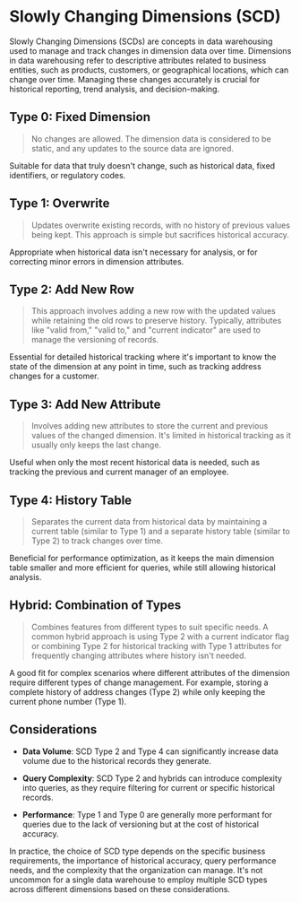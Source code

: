 # Slowly Changing Dimensions (SCD)
Slowly Changing Dimensions (SCDs) are concepts in data warehousing used to manage and track changes in dimension data over time. Dimensions in data warehousing refer to descriptive attributes related to business entities, such as products, customers, or geographical locations, which can change over time. Managing these changes accurately is crucial for historical reporting, trend analysis, and decision-making.

## Type 0: Fixed Dimension
> No changes are allowed. The dimension data is considered to be static, and any updates to the source data are ignored.

Suitable for data that truly doesn't change, such as historical data, fixed identifiers, or regulatory codes.

## Type 1: Overwrite
> Updates overwrite existing records, with no history of previous values being kept. This approach is simple but sacrifices historical accuracy.

Appropriate when historical data isn't necessary for analysis, or for correcting minor errors in dimension attributes.

## Type 2: Add New Row
> This approach involves adding a new row with the updated values while retaining the old rows to preserve history. Typically, attributes like "valid from," "valid to," and "current indicator" are used to manage the versioning of records.

Essential for detailed historical tracking where it's important to know the state of the dimension at any point in time, such as tracking address changes for a customer.

## Type 3: Add New Attribute
> Involves adding new attributes to store the current and previous values of the changed dimension. It's limited in historical tracking as it usually only keeps the last change.

Useful when only the most recent historical data is needed, such as tracking the previous and current manager of an employee.

## Type 4: History Table
> Separates the current data from historical data by maintaining a current table (similar to Type 1) and a separate history table (similar to Type 2) to track changes over time.

Beneficial for performance optimization, as it keeps the main dimension table smaller and more efficient for queries, while still allowing historical analysis.

## Hybrid: Combination of Types
> Combines features from different types to suit specific needs. A common hybrid approach is using Type 2 with a current indicator flag or combining Type 2 for historical tracking with Type 1 attributes for frequently changing attributes where history isn't needed.

A good fit for complex scenarios where different attributes of the dimension require different types of change management. For example, storing a complete history of address changes (Type 2) while only keeping the current phone number (Type 1).

## Considerations
* **Data Volume**:
  SCD Type 2 and Type 4 can significantly increase data volume due to the historical records they generate.

* **Query Complexity**:
  SCD Type 2 and hybrids can introduce complexity into queries, as they require filtering for current or specific historical records.

* **Performance**:
  Type 1 and Type 0 are generally more performant for queries due to the lack of versioning but at the cost of historical accuracy.

In practice, the choice of SCD type depends on the specific business requirements, the importance of historical accuracy, query performance needs, and the complexity that the organization can manage. It's not uncommon for a single data warehouse to employ multiple SCD types across different dimensions based on these considerations.
